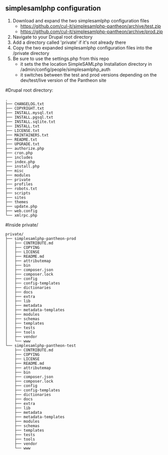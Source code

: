 ## simplesamlphp configuration

1. Download and expand the two simplesamlphp configuration files
	* https://github.com/cul-it/simplesamlphp-pantheon/archive/test.zip
	* https://github.com/cul-it/simplesamlphp-pantheon/archive/prod.zip
2. Navigate to your Drupal root directory
3. Add a directory called 'private' if it's not already there
4. Copy the two expanded simplesamlphp configuration files into the /private directory
5. Be sure to use the settings.php from this repo 
	* it sets the the location SimpleSAMLphp Installation directory in /admin/config/people/simplesamlphp_auth
	* it switches between the test and prod versions depending on the dev/test/live version of the Pantheon site



#Drupal root directory:

```shell
.
├── CHANGELOG.txt
├── COPYRIGHT.txt
├── INSTALL.mysql.txt
├── INSTALL.pgsql.txt
├── INSTALL.sqlite.txt
├── INSTALL.txt
├── LICENSE.txt
├── MAINTAINERS.txt
├── README.txt
├── UPGRADE.txt
├── authorize.php
├── cron.php
├── includes
├── index.php
├── install.php
├── misc
├── modules
├── private
├── profiles
├── robots.txt
├── scripts
├── sites
├── themes
├── update.php
├── web.config
└── xmlrpc.php
```
#Inside private/

```shell
private/
├── simplesamlphp-pantheon-prod
│   ├── CONTRIBUTE.md
│   ├── COPYING
│   ├── LICENSE
│   ├── README.md
│   ├── attributemap
│   ├── bin
│   ├── composer.json
│   ├── composer.lock
│   ├── config
│   ├── config-templates
│   ├── dictionaries
│   ├── docs
│   ├── extra
│   ├── lib
│   ├── metadata
│   ├── metadata-templates
│   ├── modules
│   ├── schemas
│   ├── templates
│   ├── tests
│   ├── tools
│   ├── vendor
│   └── www
└── simplesamlphp-pantheon-test
    ├── CONTRIBUTE.md
    ├── COPYING
    ├── LICENSE
    ├── README.md
    ├── attributemap
    ├── bin
    ├── composer.json
    ├── composer.lock
    ├── config
    ├── config-templates
    ├── dictionaries
    ├── docs
    ├── extra
    ├── lib
    ├── metadata
    ├── metadata-templates
    ├── modules
    ├── schemas
    ├── templates
    ├── tests
    ├── tools
    ├── vendor
    └── www
```
